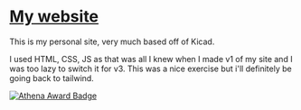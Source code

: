 # [My website](https://sophiaduan.dev/)

This is my personal site, very much based off of Kicad. 

I used HTML, CSS, JS as that was all I knew when I made v1 of my site and I was too lazy to switch it for v3. This was a nice exercise but i'll definitely be going back to tailwind.

 
[![Athena Award Badge](https://img.shields.io/endpoint?url=https%3A%2F%2Faward.athena.hackclub.com%2Fapi%2Fbadge)](https://award.athena.hackclub.com?utm_source=readme)


